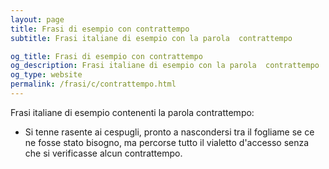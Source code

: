 ```yaml
---
layout: page
title: Frasi di esempio con contrattempo 
subtitle: Frasi italiane di esempio con la parola  contrattempo

og_title: Frasi di esempio con contrattempo 
og_description: Frasi italiane di esempio con la parola  contrattempo
og_type: website
permalink: /frasi/c/contrattempo.html
---
```


Frasi italiane di esempio contenenti la parola contrattempo:


- Si tenne rasente ai cespugli, pronto a nascondersi tra il fogliame se ce ne fosse stato bisogno, ma percorse tutto il vialetto d'accesso senza che si verificasse alcun contrattempo.
